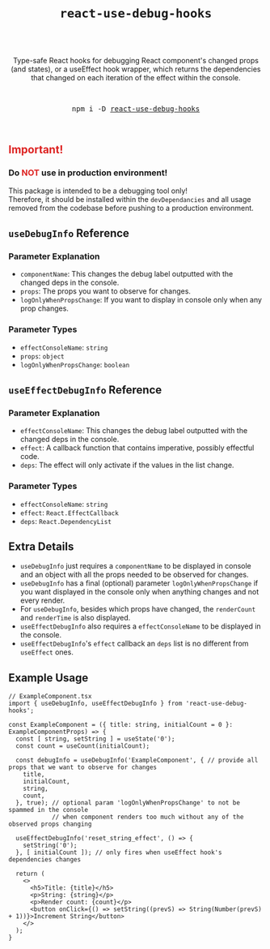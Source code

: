 <div align="center">
  <h1>
    <br />
    <code>react-use-debug-hooks</code>
    <br />
    <br />
  </h1>
  <p>
    <br />
    Type-safe React hooks for debugging React component's changed props (and states), or a useEffect hook wrapper, which returns the dependencies that changed on each iteration of the effect within the console.
    <br />
  </p>
  <br />
  <pre>npm i -D <a href="https://www.npmjs.com/package/react-use-debug-hooks">react-use-debug-hooks</a></pre>
  <br />
</div>

## <span style="color: #dd2322">Important!</span>

### Do **<span style="color: #dd2322">NOT</span>** use in **production** environment! <br>

This package is intended to be a debugging tool only! <br>
Therefore, it should be installed within the `devDependancies` and all usage removed from the codebase before pushing to a production environment.

## `useDebugInfo` Reference

### Parameter Explanation

- `componentName`: This changes the debug label outputted with the changed deps in the console.
- `props`: The props you want to observe for changes.
- `logOnlyWhenPropsChange`: If you want to display in console only when any prop changes.

### Parameter Types

- `effectConsoleName`: `string`
- `props`: `object`
- `logOnlyWhenPropsChange`: `boolean`

## `useEffectDebugInfo` Reference

### Parameter Explanation

- `effectConsoleName`: This changes the debug label outputted with the changed deps in the console.
- `effect`: A callback function that contains imperative, possibly effectful code.
- `deps`: The effect will only activate if the values in the list change.

### Parameter Types

- `effectConsoleName`: `string`
- `effect`: `React.EffectCallback`
- `deps`: `React.DependencyList`

## Extra Details

- `useDebugInfo` just requires a `componentName` to be displayed in console and an object with all the props needed to be observed for changes.
- `useDebugInfo` has a final (optional) parameter `logOnlyWhenPropsChange` if you want displayed in the console only when anything changes and not every render.
- For `useDebugInfo`, besides which props have changed, the `renderCount` and `renderTime` is also displayed.
- `useEffectDebugInfo` also requires a `effectConsoleName` to be displayed in the console.
- `useEffectDebugInfo`'s `effect` callback an `deps` list is no different from `useEffect` ones.

## Example Usage

```tsx
// ExampleComponent.tsx
import { useDebugInfo, useEffectDebugInfo } from 'react-use-debug-hooks';

const ExampleComponent = ({ title: string, initialCount = 0 }: ExampleComponentProps) => {
  const [ string, setString ] = useState('0');
  const count = useCount(initialCount);

  const debugInfo = useDebugInfo('ExampleComponent', { // provide all props that we want to observe for changes
    title,
    initialCount,
    string,
    count,
  }, true); // optional param 'logOnlyWhenPropsChange' to not be spammed in the console
            // when component renders too much without any of the observed props changing

  useEffectDebugInfo('reset_string_effect', () => {
    setString('0');
  }, [ initialCount ]); // only fires when useEffect hook's dependencies changes

  return (
    <>
      <h5>Title: {title}</h5>
      <p>String: {string}</p>
      <p>Render count: {count}</p>
      <button onClick={() => setString((prevS) => String(Number(prevS) + 1))}>Increment String</button>
    </>
  );
}
```
